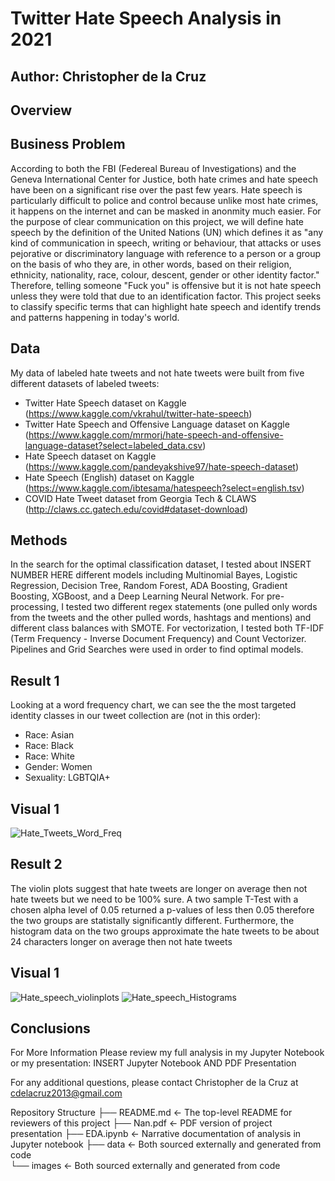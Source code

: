 # Twitter Hate Speech Analysis in 2021

## Author: Christopher de la Cruz

## Overview

## Business Problem

According to both the FBI (Federeal Bureau of Investigations) and the Geneva International Center for Justice, both hate crimes and hate speech have been on a significant rise over the past few years. Hate speech is particularly difficult to police and control because unlike most hate crimes, it happens on the internet and can be masked in anonmity much easier. For the purpose of clear communication on this project, we will define hate speech by the definition of the United Nations (UN) which defines it as "any kind of communication in speech, writing or behaviour, that attacks or uses pejorative or discriminatory language with reference to a person or a group on the basis of who they are, in other words, based on their religion, ethnicity, nationality, race, colour, descent, gender or other identity factor." Therefore, telling someone "Fuck you" is offensive but it is not hate speech unless they were told that due to an identification factor. This project seeks to classify specific terms that can highlight hate speech and identify trends and patterns happening in today's world.

## Data

My data of labeled hate tweets and not hate tweets were built from five different datasets of labeled tweets:

- Twitter Hate Speech dataset on Kaggle (https://www.kaggle.com/vkrahul/twitter-hate-speech)
- Twitter Hate Speech and Offensive Language dataset on Kaggle (https://www.kaggle.com/mrmorj/hate-speech-and-offensive-language-dataset?select=labeled_data.csv)
- Hate Speech dataset on Kaggle (https://www.kaggle.com/pandeyakshive97/hate-speech-dataset)
- Hate Speech (English) dataset on Kaggle (https://www.kaggle.com/ibtesama/hatespeech?select=english.tsv)
- COVID Hate Tweet dataset from Georgia Tech & CLAWS (http://claws.cc.gatech.edu/covid#dataset-download)

## Methods

In the search for the optimal classification dataset, I tested about INSERT NUMBER HERE different models including Multinomial Bayes, Logistic Regression, Decision Tree, Random Forest, ADA Boosting, Gradient Boosting, XGBoost, and a Deep Learning Neural Network. For pre-processing, I tested two different regex statements (one pulled only words from the tweets and the other pulled words, hashtags and mentions) and different class balances with SMOTE. For vectorization, I tested both TF-IDF (Term Frequency - Inverse Document Frequency) and Count Vectorizer. Pipelines and Grid Searches were used in order to find optimal models. 

## Result 1

Looking at a word frequency chart, we can see the the most targeted identity classes in our tweet collection are (not in this order):

- Race: Asian
- Race: Black
- Race: White
- Gender: Women
- Sexuality: LGBTQIA+

## Visual 1

![Hate_Tweets_Word_Freq](https://user-images.githubusercontent.com/77891283/121957777-de803300-cd30-11eb-9618-3ecf67ce5891.png)

## Result 2

The violin plots suggest that hate tweets are longer on average then not hate tweets but we need to be 100% sure. A two sample T-Test with a chosen alpha level of 0.05 returned a p-values of less then 0.05 therefore the two groups are statistally significantly different. Furthermore, the histogram data on the two groups approximate the hate tweets to be about 24 characters longer on average then not hate tweets

## Visual 1

![Hate_speech_violinplots](https://user-images.githubusercontent.com/77891283/121961059-eb9f2100-cd34-11eb-8e3d-2e6de654c190.png)
![Hate_speech_Histograms](https://user-images.githubusercontent.com/77891283/121961070-ef32a800-cd34-11eb-97d2-4c62d565ca10.png)

## Conclusions

For More Information
Please review my full analysis in my Jupyter Notebook or my presentation: INSERT Jupyter Notebook AND PDF Presentation

For any additional questions, please contact Christopher de la Cruz at cdelacruz2013@gmail.com

Repository Structure
├── README.md                                         <- The top-level README for reviewers of this project
├── Nan.pdf                                           <- PDF version of project presentation
├── EDA.ipynb                                         <- Narrative documentation of analysis in Jupyter notebook 
├── data                                              <- Both sourced externally and generated from code     
└── images                                            <- Both sourced externally and generated from code

